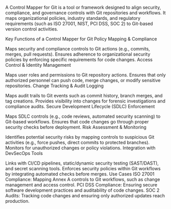 A Control Mapper for Git is a tool or framework designed to align security, compliance, and governance controls with Git repositories and workflows. It maps organizational policies, industry standards, and regulatory requirements (such as ISO 27001, NIST, PCI DSS, SOC 2) to Git-based version control activities.

Key Functions of a Control Mapper for Git
Policy Mapping & Compliance

Maps security and compliance controls to Git actions (e.g., commits, merges, pull requests).
Ensures adherence to organizational security policies by enforcing specific requirements for code changes.
Access Control & Identity Management

Maps user roles and permissions to Git repository actions.
Ensures that only authorized personnel can push code, merge changes, or modify sensitive repositories.
Change Tracking & Audit Logging

Maps audit trails to Git events such as commit history, branch merges, and tag creations.
Provides visibility into changes for forensic investigations and compliance audits.
Secure Development Lifecycle (SDLC) Enforcement

Maps SDLC controls (e.g., code reviews, automated security scanning) to Git-based workflows.
Ensures that code changes go through proper security checks before deployment.
Risk Assessment & Monitoring

Identifies potential security risks by mapping controls to suspicious Git activities (e.g., force pushes, direct commits to protected branches).
Monitors for unauthorized changes or policy violations.
Integration with DevSecOps Tools

Links with CI/CD pipelines, static/dynamic security testing (SAST/DAST), and secret scanning tools.
Enforces security policies within Git workflows by integrating automated checks before merges.
Use Cases
ISO 27001 Compliance: Mapping Annex A controls to Git workflows, such as change management and access control.
PCI DSS Compliance: Ensuring secure software development practices and auditability of code changes.
SOC 2 Audits: Tracking code changes and ensuring only authorized updates reach production.
